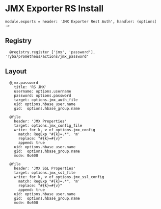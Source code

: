 
# JMX Exporter RS Install

    module.exports = header: 'JMX Exporter Rest Auth', handler: (options) ->

## Registry

      @registry.register ['jmx', 'password'], 'ryba/prometheus/actions/jmx_password'

## Layout

      @jmx.password
        title: 'RS JMX'
        username: options.username
        password: options.password
        target: options.jmx_auth_file
        uid: options.hbase_user.name
        gid:  options.hbase_group.name

      @file
        header: 'JMX Properties'
        target: options.jmx_config_file
        write: for k, v of options.jmx_config
          match: RegExp "#{k}=.*", 'm'
          replace: "#{k}=#{v}"
          append: true
        uid: options.hbase_user.name
        gid:  options.hbase_group.name
        mode: 0o600

      @file
        header: 'JMX SSL Properties'
        target: options.jmx_ssl_file
        write: for k, v of options.jmx_ssl_config
          match: RegExp "#{k}=.*", 'm'
          replace: "#{k}=#{v}"
          append: true
        uid: options.hbase_user.name
        gid:  options.hbase_group.name
        mode: 0o600
